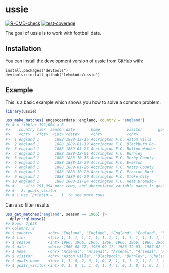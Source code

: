 
<!-- README.md is generated from README.Rmd. Please edit that file -->

# ussie

<!-- badges: start -->

[![R-CMD-check](https://github.com/lehmkudc/ussie/actions/workflows/R-CMD-check.yaml/badge.svg)](https://github.com/lehmkudc/ussie/actions/workflows/R-CMD-check.yaml)
[![test-coverage](https://github.com/lehmkudc/ussie/actions/workflows/test-coverage.yaml/badge.svg)](https://github.com/lehmkudc/ussie/actions/workflows/test-coverage.yaml)
<!-- badges: end -->

The goal of ussie is to work with football data.

## Installation

You can install the development version of ussie from
[GitHub](https://github.com/) with:

``` undefined
install.packages("devtools")
devtools::install_github("lehmkudc/ussie")
```

## Example

This is a basic example which shows you how to solve a common problem:

``` r
library(ussie)

uss_make_matches( engsoccerdata::england, country = "england")
#> # A tibble: 192,004 x 8
#>    country tier  season date       home            visitor       goals~1 goals~2
#>    <chr>   <fct>  <int> <date>     <chr>           <chr>           <int>   <int>
#>  1 england 1       1888 1888-12-15 Accrington F.C. Aston Villa         1       1
#>  2 england 1       1888 1889-01-19 Accrington F.C. Blackburn Ro~       0       2
#>  3 england 1       1888 1889-03-23 Accrington F.C. Bolton Wande~       2       3
#>  4 england 1       1888 1888-12-01 Accrington F.C. Burnley             5       1
#>  5 england 1       1888 1888-10-13 Accrington F.C. Derby County        6       2
#>  6 england 1       1888 1888-12-29 Accrington F.C. Everton             3       1
#>  7 england 1       1888 1889-01-26 Accrington F.C. Notts County        1       2
#>  8 england 1       1888 1888-10-20 Accrington F.C. Preston Nort~       0       0
#>  9 england 1       1888 1889-04-20 Accrington F.C. Stoke City          2       0
#> 10 england 1       1888 1888-11-24 Accrington F.C. West Bromwic~       2       1
#> # ... with 191,994 more rows, and abbreviated variable names 1: goals_home,
#> #   2: goals_visitor
#> # i Use `print(n = ...)` to see more rows
```

Can also filter results

``` r
uss_get_matches("england", season == 1966) |>
  dplyr::glimpse()
#> Rows: 2,028
#> Columns: 8
#> $ country       <chr> "England", "England", "England", "England", "England", "~
#> $ tier          <fct> 1, 1, 1, 1, 1, 1, 1, 1, 1, 1, 1, 1, 1, 1, 1, 1, 1, 1, 1,~
#> $ season        <int> 1966, 1966, 1966, 1966, 1966, 1966, 1966, 1966, 1966, 19~
#> $ date          <date> 1966-08-27, 1966-09-17, 1966-12-03, 1967-02-04, 1967-04~
#> $ home          <chr> "Arsenal", "Arsenal", "Arsenal", "Arsenal", "Arsenal", "~
#> $ visitor       <chr> "Aston Villa", "Blackpool", "Burnley", "Chelsea", "Evert~
#> $ goals_home    <int> 1, 1, 0, 2, 3, 1, 0, 2, 1, 1, 1, 2, 1, 2, 1, 4, 3, 2, 0,~
#> $ goals_visitor <int> 0, 1, 0, 1, 1, 0, 1, 4, 1, 0, 1, 0, 1, 0, 1, 1, 1, 0, 2,~
```
